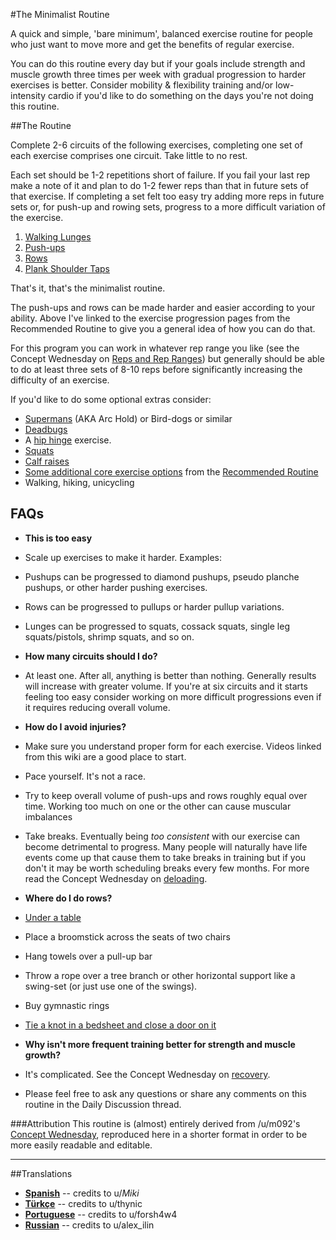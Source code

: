 #The Minimalist Routine

A quick and simple, 'bare minimum', balanced exercise routine for people who just want to move more and get the benefits of regular exercise.

You can do this routine every day but if your goals include strength and muscle growth three times per week with gradual progression to harder exercises is better. Consider mobility & flexibility training and/or low-intensity cardio if you'd like to do something on the days you're not doing this routine.

##The Routine

Complete 2-6 circuits of the following exercises, completing one set of each exercise comprises one circuit. Take little to no rest.

Each set should be 1-2 repetitions short of failure. If you fail your last rep make a note of it and plan to do 1-2 fewer reps than that in future sets of that exercise. If completing a set felt too easy try adding more reps in future sets or, for push-up and rowing sets, progress to a more difficult variation of the exercise.

1. [Walking Lunges](https://www.youtube.com/watch?v=L8fvypPrzzs)
2. [Push-ups](/r/bodyweightfitness/wiki/exercises/pushup)
3. [Rows](/r/bodyweightfitness/wiki/exercises/row)
4. [Plank Shoulder Taps](https://www.youtube.com/watch?v=LEZq7QZ8ySQ)

That's it, that's the minimalist routine. 

   The push-ups and rows can be made harder and easier according to your ability. Above I've linked to the exercise progression pages from the Recommended Routine to give you a general idea of how you can do that.

   For this program you can work in whatever rep range you like (see the Concept Wednesday on [Reps and Rep Ranges](https://www.reddit.com/r/bodyweightfitness/comments/2gnzem/concept_wednesday_reps_and_rep_ranges/)) but generally should be able to do at least three sets of 8-10 reps before significantly increasing the difficulty of an exercise.

If you'd like to do some optional extras consider:

* [Supermans](https://www.youtube.com/watch?v=y9xDJLJ0KUE) (AKA Arc Hold) or Bird-dogs or similar
* [Deadbugs](http://www.nick-e.com/deadbug/)
* A [hip hinge](https://www.reddit.com/r/bodyweightfitness/wiki/exercises/hinge) exercise. 
* [Squats](https://www.reddit.com/r/bodyweightfitness/wiki/exercises/squat)
* [Calf raises](https://www.youtube.com/watch?v=gwLzBJYoWlI)
* [Some additional core exercise options](https://www.reddit.com/r/bodyweightfitness/wiki/exercises/core) from the [Recommended Routine](https://www.reddit.com/r/bodyweightfitness/wiki/kb/recommended_routine)
* Walking, hiking, unicycling

## FAQs

* **This is too easy**
 * Scale up exercises to make it harder. Examples:
 * Pushups can be progressed to diamond pushups, pseudo planche pushups, or other harder pushing exercises. 
 * Rows can be progressed to pullups or harder pullup variations. 
 * Lunges can be progressed to squats, cossack squats, single leg squats/pistols, shrimp squats, and so on.

* **How many circuits should I do?**
 * At least one. After all, anything is better than nothing. Generally results will increase with greater volume. If you're at six circuits and it starts feeling too easy consider working on more difficult progressions even if it requires reducing overall volume.
* **How do I avoid injuries?**
 * Make sure you understand proper form for each exercise. Videos linked from this wiki are a good place to start.
 * Pace yourself. It's not a race.
 * Try to keep overall volume of push-ups and rows roughly equal over time. Working too much on one or the other can cause muscular imbalances
 * Take breaks. Eventually being *too consistent* with our exercise can become detrimental to progress. Many people will naturally have life events come up that cause them to take breaks in training but if you don't it may be worth scheduling breaks every few months. For more read the Concept Wednesday on [deloading](https://www.reddit.com/r/bodyweightfitness/comments/2vj8lf/concept_wednesday_deloading/).

* **Where do I do rows?**
 * [Under a table](https://www.youtube.com/watch?v=OYUxXMGVuuU)
 * Place a broomstick across the seats of two chairs
 * Hang towels over a pull-up bar
 * Throw a rope over a tree branch or other horizontal support like a swing-set (or just use one of the swings).
 * Buy gymnastic rings
 * [Tie a knot in a bedsheet and close a door on it](https://www.reddit.com/r/bodyweightfitness/comments/5nd91p/rows_are_an_excellent_exercise_for_improving_your/)

* **Why isn't more frequent training better for strength and muscle growth?**
 * It's complicated. See the Concept Wednesday on [recovery](https://www.reddit.com/r/bodyweightfitness/comments/2jblhh/concept_wednesday_recovery/).

* Please feel free to ask any questions or share any comments on this routine in the Daily Discussion thread.


###Attribution
This routine is (almost) entirely derived from /u/m092's [Concept Wednesday](https://www.reddit.com/r/bodyweightfitness/comments/6u0nne/concept_wednesday_the_minimalist_routine/), reproduced here in a shorter format in order to be more easily readable and editable.

---
##Translations
* **[Spanish](https://www.reddit.com/r/bodyweightfitness/wiki/minroutine_spanish)** -- credits to u/_Miki_
* **[Türkçe](https://www.reddit.com/r/bodyweightfitness/wiki/minroutine_turkish)** -- credits to u/thynic
* **[Portuguese](https://www.reddit.com/r/bodyweightfitness/wiki/minroutine_portuguese)** -- credits to u/forsh4w4
* **[Russian](https://www.reddit.com/r/bodyweightfitness/wiki/minroutine_russian)** -- credits to u/alex_ilin
